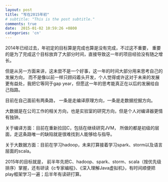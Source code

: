```yaml
---
layout: post
title: "写在2015年初"
# subtitle: "This is the post subtitle."
comments: true
date:  2015-01-02 10:59:26 +0800
categories: 'cn'
---
```


2014年已经过去，年初定的目标算是完成也算是没有完成，不过这不重要， 重要的是为了完成这个目标放弃了大部分时间，直接导致这一年的项目经验没有随之增长。

但是从另一方面来讲，这未尝不是一个好事，这一年的时间大部分用来思考自己的发展方向， 而不是像以前一样只顾闷着头开发，个人觉得或许这对于未来的发展更有益处，我把它等同于gap year，但愿这一年的思考能真正在以后的发展给自己指路。

  

目前在自己面前有两条路， 一条是走编译原理方向，一条是走数据挖掘方向。

大数据是在公司工作的相关方向，也是实验室的研究方向，但是个人对编译器更情有独钟。

关于编译方面：目前在重新捡回C，包括在继续研究JVM， 所做的都是初级的层面，走这条路唯一的缺陷就是很难找到人能够给与指导。

关于大数据方面：目前在学习hadoop，未来打算接着学习spark、storm以及语言层面的scala。

  

2015年的目标就是， 前半年先把C、hadoop、spark、storm、scala（按优先级排序）掌握，还有研读《c专家编程》、《深入理解Java虚拟机》，有时间顺便把play框架学习一遍；后半年有读研打算。